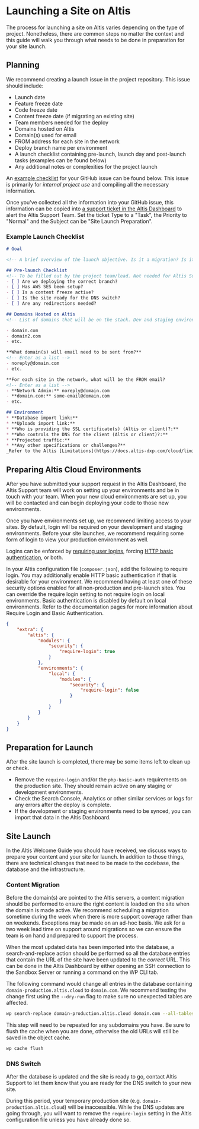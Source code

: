 # Launching a Site on Altis

The process for launching a site on Altis varies depending on the type of project. Nonetheless, there are common steps no matter the context and this guide will walk you through what needs to be done in preparation for your site launch.

## Planning

We recommend creating a launch issue in the project repository. This issue should include:

* Launch date
* Feature freeze date
* Code freeze date
* Content freeze date (if migrating an existing site)
* Team members needed for the deploy
* Domains hosted on Altis
* Domain(s) used for email
* FROM address for each site in the network
* Deploy branch name per environment
* A launch checklist containing pre-launch, launch day and post-launch tasks (examples can be found below)
* Any additional notes or complexities for the project launch

An [example checklist](#Example-launch-checklist) for your GitHub issue can be found below. This issue is primarily for _internal project use_ and compiling all the necessary information.

Once you've collected all the information into your GitHub issue, this information can be copied into [a support ticket in the Altis Dashboard](https://docs.altis-dxp.com/guides/getting-help-with-altis/) to alert the Altis Support Team. Set the ticket Type to a "Task", the Priority to "Normal" and the Subject can be "Site Launch Preparation".

### Example Launch Checklist

```markdown
# Goal

<!-- A brief overview of the launch objective. Is it a migration? Is it a new site? -->

## Pre-launch Checklist
<!-- To be filled out by the project team/lead. Not needed for Altis Support ticket. -->
- [ ] Are we deploying the correct branch?
- [ ] Has AWS SES been setup?
- [ ] Is a content freeze active?
- [ ] Is the site ready for the DNS switch?
- [ ] Are any redirections needed?

## Domains Hosted on Altis
<!-- List of domains that will be on the stack. Dev and staging environments do not need to be included in the list. -->

- domain.com
- domain2.com
- etc.

**What domain(s) will email need to be sent from?**
<!-- Enter as a list -->
- noreply@domain.com
- etc.

**For each site in the network, what will be the FROM email?
<!-- Enter as a list -->
- **Network Admin:** noreply@domain.com
- **domain.com:** some-email@domain.com
- etc.

## Environment
* **Database import link:**
* **Uploads import link:**
* **Who is providing the SSL certificate(s) (Altis or client)?:**
* **Who controls the DNS for the client (Altis or client)?:**
* **Projected traffic:**
* **Any other specifications or challenges?**
_Refer to the Altis [Limitations](https://docs.altis-dxp.com/cloud/limitations/) and [Page Caching](https://docs.altis-dxp.com/cloud/page-caching/) guides for specifics around what requests can be supported._


```

## Preparing Altis Cloud Environments
After you have submitted your support request in the Altis Dashboard, the Altis Support team will work on setting up your environments and be in touch with your team. When your new cloud environments are set up, you will be contacted and can begin deploying your code to those new environments.

Once you have environments set up, we recommend limiting access to your sites. By default, login will be required on your development and staging environments. Before your site launches, we recommend requiring some form of login to view your production environment as well.

Logins can be enforced by [requiring user logins](https://docs.altis-dxp.com/security/require-login/), forcing [HTTP basic authentication](https://docs.altis-dxp.com/security/php-basic-auth/), or both.

In your Altis configuration file (`composer.json`), add the following to require login. You may additionally enable HTTP basic authentication if that is desirable for your environment. We recommend having at least one of these security options enabled for all non-production and pre-launch sites. You can override the require login setting to not require login on local environments. Basic authentication is disabled by default on local environments. Refer to the documentation pages for more information about Require Login and Basic Authentication.

```json
{
	"extra": {
		"altis": {
			"modules": {
				"security": {
					"require-login": true
				}
			},
			"environments": {
				"local": {
					"modules": {
						"security": {
							"require-login": false
						}
					}
				}
			}
		}
	}
}
```

## Preparation for Launch

After the site launch is completed, there may be some items left to clean up or check.

- Remove the `require-login` and/or the `php-basic-auth` requirements on the production site. They should remain active on any staging or development environments.
- Check the Search Console, Analytics or other similar services or logs for any errors after the deploy is complete.
- If the development or staging environments need to be synced, you can import that data in the Altis Dashboard.

## Site Launch

In the Altis Welcome Guide you should have received, we discuss ways to prepare your content and your site for launch. In addition to those things, there are technical changes that need to be made to the codebase, the database and the infrastructure.

### Content Migration

Before the domain(s) are pointed to the Altis servers, a content migration should be performed to ensure the right content is loaded on the site when the domain is made active. We recommend scheduling a migration sometime during the week when there is more support coverage rather than on weekends. Exceptions may be made on an ad-hoc basis. We ask for a two week lead time on support around migrations so we can ensure the team is on hand and prepared to support the process.

When the most updated data has been imported into the database, a search-and-replace action should be performed so all the database entries that contain the URL of the site have been updated to the _correct_ URL. This can be done in the Altis Dashboard by either opening an SSH connection to the Sandbox Server or running a command on the WP CLI tab.

The following command would change all entries in the database containing `domain-production.altis.cloud` to `domain.com`. We recommend testing the change first using the `--dry-run` flag to make sure no unexpected tables are affected.

```bash
wp search-replace domain-production.altis.cloud domain.com --all-tables --network --url=domain-production.altis.cloud
```

This step will need to be repeated for any subdomains you have. Be sure to flush the cache when you are done, otherwise the old URLs will still be saved in the object cache.

```bash
wp cache flush
```

### DNS Switch

After the database is updated and the site is ready to go, contact Altis Support to let them know that you are ready for the DNS switch to your new site.

During this period, your temporary production site (e.g. `domain-production.altis.cloud`) will be inaccessible. While the DNS updates are going through, you will want to remove the `require-login` setting in the Altis configuration file unless you have already done so.